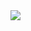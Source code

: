 <img src="https://camo.githubusercontent.com/a7c766ec6924b61738261000eecba95ebfd4f5aa3b9c783e57029a77af18203d/68747470733a2f2f70726f66696c652d636f756e7465722e676c697463682e6d652f77686f6973596f6765732f636f756e742e737667" data-canonical-src="https://profile-counter.glitch.me/whoisYoges/count.svg" style="max-width: 100%;">

